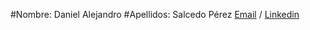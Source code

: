 #Nombre: Daniel Alejandro
#Apellidos: Salcedo Pérez
[Email](trabajosdedanielalejandro@gmail.com) / [Linkedin](https://es.linkedin.com/in/d-alejandro-salcedo-p)

